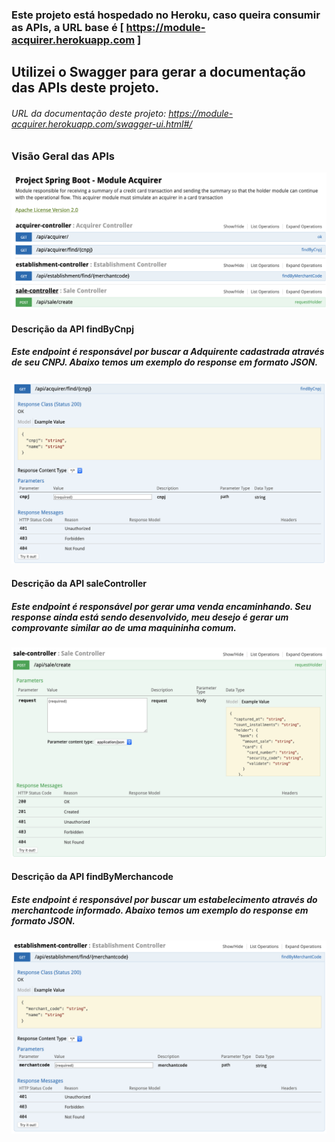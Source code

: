 ### Este projeto está hospedado no Heroku, caso queira consumir as APIs, a URL base é [ https://module-acquirer.herokuapp.com ]

## Utilizei o Swagger para gerar a documentação das APIs deste projeto.
###### URL da documentação deste projeto: https://module-acquirer.herokuapp.com/swagger-ui.html#/

### Visão Geral das APIs
![Abaixo está a representação da documentação das APIs com o SWAGGER](https://github.com/muriloalvesdev/acquirer/blob/master/src/main/resources/swagger/swagger-documentation.png)


#### Descrição da API findByCnpj
##### Este endpoint é responsável por buscar a Adquirente cadastrada através de seu CNPJ. Abaixo temos um exemplo do response em formato JSON.
![findByCnpj](https://github.com/muriloalvesdev/acquirer/blob/master/src/main/resources/swagger/swagger-find-by-cnpj.png)


#### Descrição da API saleController
##### Este endpoint é responsável por gerar uma venda encaminhando. Seu response ainda está sendo desenvolvido, meu desejo é gerar um comprovante similar ao de uma maquininha comum.
![saleController](https://github.com/muriloalvesdev/acquirer/blob/master/src/main/resources/swagger/swagger-sale-controller.png)


#### Descrição da API findByMerchancode
##### Este endpoint é responsável por buscar um estabelecimento através do merchantcode informado. Abaixo temos um exemplo do response em formato JSON.
![saleController](https://github.com/muriloalvesdev/acquirer/blob/master/src/main/resources/swagger/establishment-find-by-merchantcode.png)
